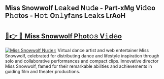 ## Miss Snowwolf L𝚎a𝚔ed N𝚞𝚍e - Part-xMg Vi𝚍𝚎o P𝚑𝚘tos - H𝚘𝚝 O𝚗𝚕yf𝚊ns L𝚎a𝚔s LrAoH

# <h2><a href="http://kf2okpo.oniu.top/?m=Miss+Snowwolf">🔗👉 🔴 Miss Snowwolf P𝚑ot𝚘𝚜 V𝚒d𝚎o</a></h2>

[![Miss Snowwolf Nu𝚍e𝚜](https://i.imgur.com/0qMVB7G.gif)](http://kf2okpo.oniu.top/?m=Miss+Snowwolf)
Virtual dance artist and web entertainer Miss Snowwolf, celebrated for distributing dance and lifestyle inspiration through solo and collaborative performances and compact clips. Innovative director Miss Snowwolf, famed for their remarkable abilities and achievements in guiding film and theater productions.  
